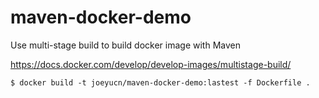 # maven-docker-demo

Use multi-stage build to build docker image with Maven

https://docs.docker.com/develop/develop-images/multistage-build/

```
$ docker build -t joeyucn/maven-docker-demo:lastest -f Dockerfile . 
```
